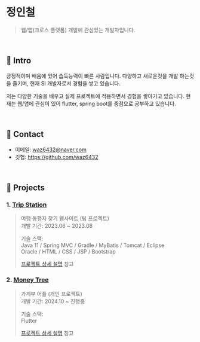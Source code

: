 # 정인철
> 웹/앱(크로스 플랫폼) 개발에 관심있는 개발자입니다.

</br>

## :pushpin: Intro
긍정적이며 배움에 있어 습득능력이 빠른 사람입니다. 다양하고 새로운것을 개발 하는것을 즐기며, 현재 SI 개발자로서 경험을 쌓고 있습니다.

저는 다양한 기술을 배우고 실제 프로젝트에 적용하면서 경험을 쌓아가고 있습니다.
현재는 웹/앱에 관심이 있어 flutter, spring boot를 중점으로 공부하고 있습니다.

</br>

## :pushpin: Contact
- 이메일:  waz6432@naver.com
- 깃헙: https://github.com/waz6432

<br>

## :pushpin: Projects
### 1. [Trip Station](https://github.com/waz6432/web-portfolio)
>여행 동행자 찾기 웹사이트 (팀 프로젝트)  
>개발 기간: 2023.06 ~ 2023.08
>
>기술 스택:  
>Java 11 / Spring MVC / Gradle / MyBatis / Tomcat / Eclipse  
>Oracle / HTML / CSS / JSP / Bootstrap  
>
>[프로젝트 상세 설명](https://github.com/waz6432/web-portfolio) 참고


### 2. [Money Tree](https://github.com/waz6432/money_tree)
>가계부 어플 (개인 프로젝트)  
>개발 기간: 2024.10 ~ 진행중
>
>기술 스택:  
>Flutter  
>
>[프로젝트 상세 설명](https://github.com/waz6432/money_tree) 참고
